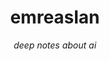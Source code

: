 <p align="center">
  <h1 align="center">
    emreaslan
  </h1>
  <p align="center"><i>deep notes about ai</i></p>
</p>
